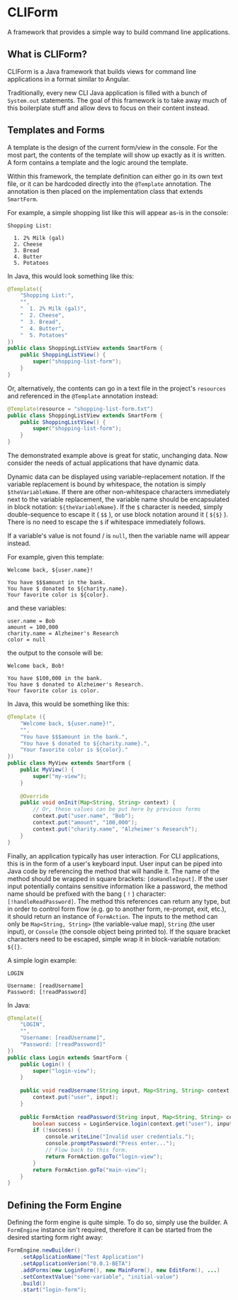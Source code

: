 # CLIForm
A framework that provides a simple way to build command line applications.

## What is CLIForm?
CLIForm is a Java framework that builds views for command line applications in a format similar to Angular.

Traditionally, every new CLI Java application is filled with a bunch of `System.out` statements. The goal of this framework is to take away much of this boilerplate stuff and allow devs to focus on their content instead.

## Templates and Forms
A template is the design of the current form/view in the console. For the most part, the contents of the template will show up exactly as it is written.
A form contains a template and the logic around the template.

Within this framework, the template definition can either go in its own text file, or it can be hardcoded directly into the `@Template` annotation.
The annotation is then placed on the implementation class that extends `SmartForm`.

For example, a simple shopping list like this will appear as-is in the console:
```
Shopping List:

  1. 2% Milk (gal)
  2. Cheese
  3. Bread
  4. Butter
  5. Potatoes
```
In Java, this would look something like this:
```java
@Template({
    "Shopping List:",
    "",
    "  1. 2% Milk (gal)",
    "  2. Cheese",
    "  3. Bread",
    "  4. Butter",
    "  5. Potatoes"
})
public class ShoppingListView extends SmartForm {
    public ShoppingListView() {
        super("shopping-list-form");
    }
}
```
Or, alternatively, the contents can go in a text file in the project's `resources` and referenced in the `@Template` annotation instead:
```java
@Template(resource = "shopping-list-form.txt")
public class ShoppingListView extends SmartForm {
    public ShoppingListView() {
        super("shopping-list-form");
    }
}
```

The demonstrated example above is great for static, unchanging data. Now consider the needs of actual applications that have dynamic data.

Dynamic data can be displayed using variable-replacement notation. If the variable replacement is bound by whitespace, the notation is simply `$theVariableName`.
If there are other non-whitespace characters immediately next to the variable replacement, the variable name should be encapsulated in block notation: `${theVariableName}`.
If the `$` character is needed, simply double-sequence to escape it ( `$$` ), or use block notation around it ( `${$}` ). There is no need to escape the `$` if whitespace immediately follows.

If a variable's value is not found / is `null`, then the variable name will appear instead.

For example, given this template:
```
Welcome back, ${user.name}!

You have $$$amount in the bank.
You have $ donated to ${charity.name}.
Your favorite color is ${color}.
```
and these variables:
```
user.name = Bob
amount = 100,000
charity.name = Alzheimer's Research
color = null
```
the output to the console will be:
```
Welcome back, Bob!

You have $100,000 in the bank.
You have $ donated to Alzheimer's Research.
Your favorite color is color.
```

In Java, this would be something like this:
```java
@Template ({
    "Welcome back, ${user.name}!",
    "",
    "You have $$$amount in the bank.",
    "You have $ donated to ${charity.name}.",
    "Your favorite color is ${color}."
})
public class MyView extends SmartForm {
    public MyView() {
        super("my-view");
    }
    
    @Override
    public void onInit(Map<String, String> context) {
        // Or, these values can be put here by previous forms
        context.put("user.name", "Bob");
        context.put("amount", "100,000");
        context.put("charity.name", "Alzheimer's Research");
    }
}
```

Finally, an application typically has user interaction. For CLI applications, this is in the form of a user's keyboard input. User input can be piped into Java code by referencing the method that will handle it.
The name of the method should be wrapped in square brackets: `[doHandleInput]`. If the user input potentially contains sensitive information like a password, the method name should be prefixed with the bang ( `!` ) character: `[!handleReadPassword]`.
The method this references can return any type, but in order to control form flow (e.g. go to another form, re-prompt, exit, etc.), it should return an instance of `FormAction`. The inputs to the method can only be `Map<String, String>` (the variable-value map), `String` (the user input), or `Console` (the console object being printed to).
If the square bracket characters need to be escaped, simple wrap it in block-variable notation: `${[}`.

A simple login example:
```
LOGIN

Username: [readUsername]
Password: [!readPassword]
```

In Java:
```java
@Template({
    "LOGIN",
    "",
    "Username: [readUsername]",
    "Password: [!readPassword]"
})
public class Login extends SmartForm {
    public Login() {
        super("login-view");
    }
    
    public void readUsername(String input, Map<String, String> context) {
        context.put("user", input);
    }
    
    public FormAction readPassword(String input, Map<String, String> context, Console console) {
        boolean success = LoginService.login(context.get("user"), input);
        if (!success) {
            console.writeLine("Invalid user credentials.");
            console.promptPassword("Press enter...");
            // Flow back to this form.
            return FormAction.goTo("login-view");
        }
        return FormAction.goTo("main-view");
    }
}
```

## Defining the Form Engine
Defining the form engine is quite simple. To do so, simply use the builder. A `FormEngine` instance isn't required, therefore it can be started from the desired starting form right away:
```java
FormEngine.newBuilder()
    .setApplicationName("Test Application")
    .setApplicationVerion("0.0.1-BETA")
    .addForms(new LoginForm(), new MainForm(), new EditForm(), ...)
    .setContextValue("some-variable", "initial-value")
    .build()
    .start("login-form");
```
